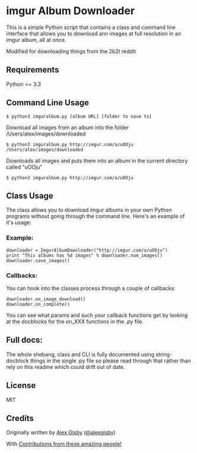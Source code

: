 # imgur Album Downloader

This is a simple Python script that contains a class and command line interface that
allows you to download ann images at full resolution in an imgur album, all at once.

Modified for downloading things from the 2b2t reddit

## Requirements

Python >= 3.3

## Command Line Usage

	$ python3 imguralbum.py [album URL] [folder to save to]

Download all images from an album into the folder /Users/alex/images/downloaded

	$ python3 imguralbum.py http://imgur.com/a/uOOju /Users/alex/images/downloaded
	
Downloads all images and puts them into an album in the current directory called "uOOju"

	$ python3 imguralbum.py http://imgur.com/a/uOOju


## Class Usage

The class allows you to download imgur albums in your own Python programs without going
through the command line. Here's an example of it's usage:

### Example:
	downloader = ImgurAlbumDownloader("http://imgur.com/a/uOOju")
	print "This albums has %d images" % downloader.num_images()
	downloader.save_images()

### Callbacks:
You can hook into the classes process through a couple of callbacks:
	
	downloader.on_image_download()
	downloader.on_complete()

You can see what params and such your callback functions get by looking at the docblocks
for the on_XXX functions in the .py file.

## Full docs:

The whole shebang, class and CLI is fully documented using string-docblock things in the single .py file
so please read through that rather than rely on this readme which could drift out of date.

## License

MIT

## Credits

Originally written by [Alex Gisby](https://github.com/alexgisby) ([@alexgisby](http://twitter.com/alexgisby))

With [Contributions from these amazing people!](https://github.com/alexgisby/imgur-album-downloader/graphs/contributors)
